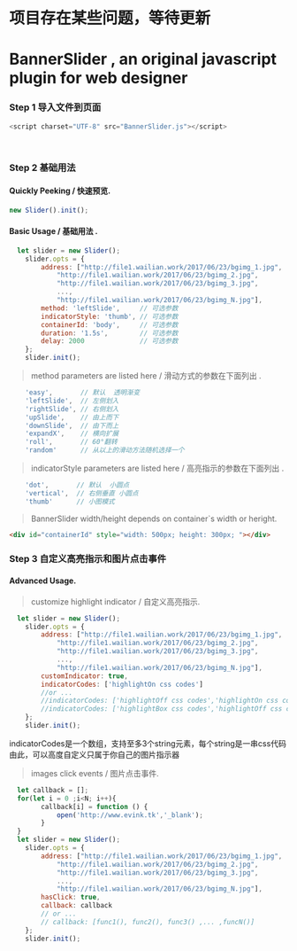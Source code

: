 # 项目存在某些问题，等待更新

# BannerSlider , an original javascript plugin for web designer

### Step 1 导入文件到页面<br/>

```javascript
<script charset="UTF-8" src="BannerSlider.js"></script>
```
  
### Step 2 基础用法<br/>

#### Quickly Peeking / 快速预览.<br/>

```javascript
new Slider().init();
```
#### Basic Usage / 基础用法 .<br/>

```javascript
  let slider = new Slider();
    slider.opts = {
        address: ["http://file1.wailian.work/2017/06/23/bgimg_1.jpg",
            "http://file1.wailian.work/2017/06/23/bgimg_2.jpg",
            "http://file1.wailian.work/2017/06/23/bgimg_3.jpg",
            ...,
            "http://file1.wailian.work/2017/06/23/bgimg_N.jpg"],
        method: 'leftSlide',     // 可选参数
        indicatorStyle: 'thumb', // 可选参数
        containerId: 'body',     // 可选参数
        duration: '1.5s',        // 可选参数
        delay: 2000              // 可选参数
    };
    slider.init();
```
> method parameters are listed here /  滑动方式的参数在下面列出 .<br/>

```javascript
    'easy',       // 默认  透明渐变
    'leftSlide',  // 左侧划入
    'rightSlide', // 右侧划入
    'upSlide',    // 由上而下
    'downSlide',  // 由下而上
    'expandX',    // 横向扩展
    'roll',       // 60°翻转
    'random'      // 从以上的滑动方法随机选择一个
```
> indicatorStyle parameters are listed here / 高亮指示的参数在下面列出 .<br/>

```javascript
    'dot',       // 默认  小圆点
    'vertical',  // 右侧垂直 小圆点
    'thumb'      // 小图模式
```

> BannerSlider width/height depends on container`s width or heright.

```html
<div id="containerId" style="width: 500px; height: 300px; "></div>
```

### Step 3 自定义高亮指示和图片点击事件<br/> 

#### Advanced Usage.<br/>

> customize highlight indicator / 自定义高亮指示.<br/>

```javascript
  let slider = new Slider();
    slider.opts = {
        address: ["http://file1.wailian.work/2017/06/23/bgimg_1.jpg",
            "http://file1.wailian.work/2017/06/23/bgimg_2.jpg",
            "http://file1.wailian.work/2017/06/23/bgimg_3.jpg",
            ...,
            "http://file1.wailian.work/2017/06/23/bgimg_N.jpg"],
        customIndicator: true,
        indicatorCodes: ['highlightOn css codes']
        //or ...
        //indicatorCodes: ['highlightOff css codes','highlightOn css codes']
        //indicatorCodes: ['highlightBox css codes','highlightOff css codes','highlightOn css codes']
    };
    slider.init();
```

indicatorCodes是一个数组，支持至多3个string元素，每个string是一串css代码<br/>
由此，可以高度自定义只属于你自己的图片指示器<br/>

> images click events / 图片点击事件.<br/>

```javascript
  let callback = [];
  for(let i = 0 ;i<N; i++){
        callback[i] = function () {
            open('http://www.evink.tk','_blank');
        }
  }
  let slider = new Slider();
    slider.opts = {
        address: ["http://file1.wailian.work/2017/06/23/bgimg_1.jpg",
            "http://file1.wailian.work/2017/06/23/bgimg_2.jpg",
            "http://file1.wailian.work/2017/06/23/bgimg_3.jpg",
            ...,
            "http://file1.wailian.work/2017/06/23/bgimg_N.jpg"],
        hasClick: true,
        callback: callback
        // or ...
        // callback: [func1(), func2(), func3() ,... ,funcN()]
    };
    slider.init();
```

